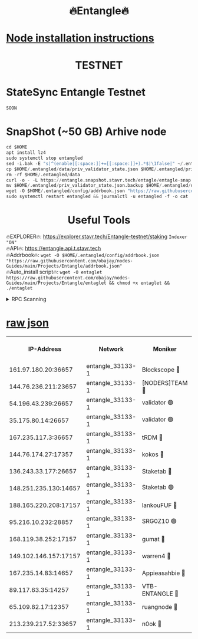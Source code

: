 <h1 align="center"> 🔥Entangle🔥</h1>

[Node installation instructions](https://github.com/obajay/nodes-Guides/tree/main/Projects/Entangle)
=

<h1 align="center"> TESTNET</h1>

# StateSync Entangle Testnet
```python
SOON
```
# SnapShot (~50 GB) Arhive node
```python
cd $HOME
apt install lz4
sudo systemctl stop entangled
sed -i.bak -E "s|^(enable[[:space:]]+=[[:space:]]+).*$|\1false|" ~/.entangled/config/config.toml
cp $HOME/.entangled/data/priv_validator_state.json $HOME/.entangled/priv_validator_state.json.backup
rm -rf $HOME/.entangled/data
curl -o - -L https://entangle.snapshot.stavr.tech/entagle/entagle-snap.tar.lz4 | lz4 -c -d - | tar -x -C $HOME/.entangled --strip-components 2
mv $HOME/.entangled/priv_validator_state.json.backup $HOME/.entangled/data/priv_validator_state.json
wget -O $HOME/.entangled/config/addrbook.json "https://raw.githubusercontent.com/obajay/nodes-Guides/main/Projects/Entangle/addrbook.json"
sudo systemctl restart entangled && journalctl -u entangled -f -o cat
```
 <h1 align="center"> Useful Tools</h1>
 
🔥EXPLORER🔥: https://explorer.stavr.tech/Entangle-testnet/staking        `Indexer "ON"` \
🔥API🔥:      https://entangle.api.t.stavr.tech \
🔥Addrbook🔥: ```wget -O $HOME/.entangled/config/addrbook.json "https://raw.githubusercontent.com/obajay/nodes-Guides/main/Projects/Entangle/addrbook.json"``` \
🔥Auto_install script🔥:  `wget -O entaglet https://raw.githubusercontent.com/obajay/nodes-Guides/main/Projects/Entangle/entaglet && chmod +x entaglet && ./entaglet`


<details>
<summary>RPC Scanning</summary>

<h2 align="center"> We scan nodes in real time every 4 hours. And we provide the final result of RPC endpoints.
We cannot influence the operation of these nodes in any way. </h2>


```python
If Voting Power is higher than 0 --> then the Node is a validator of the network and may be subject to attack and be a potential threat to the chain.
```
```python
We marked such validators with a red symbol
```

</details>

[raw json](https://rpc-check.entangt.stavr.tech/entangt/rpc-entangt-result.json)
=


<table><tr><th>IP-Address</th><th>Network</th><th>Moniker</th><th>Latest Block Height</th><th>Earliest Block Height</th><th>Catching Up</th><th>Tx Index</th><th>Voting Power</th><th>Scan Time</th></tr><tr><td>161.97.180.20:36657</td><td>entangle_33133-1</td><td>Blockscope 🔴</td><td>1420494</td><td>1</td><td>False</td><td>off</td><td>259586473635098</td><td>2023-12-31T09:01:15.236925468UTC</td></tr><tr><td>144.76.236.211:23657</td><td>entangle_33133-1</td><td>[NODERS]TEAM 🔴</td><td>1420496</td><td>1</td><td>False</td><td>off</td><td>47049700500000000</td><td>2023-12-31T09:01:27.860257796UTC</td></tr><tr><td>54.196.43.239:26657</td><td>entangle_33133-1</td><td>validator 🟢</td><td>1420497</td><td>1</td><td>False</td><td>on</td><td>0</td><td>2023-12-31T09:01:36.042806555UTC</td></tr><tr><td>35.175.80.14:26657</td><td>entangle_33133-1</td><td>validator 🟢</td><td>1420498</td><td>1</td><td>False</td><td>on</td><td>0</td><td>2023-12-31T09:01:36.900128560UTC</td></tr><tr><td>167.235.117.3:36657</td><td>entangle_33133-1</td><td>tRDM 🔴</td><td>1420498</td><td>1</td><td>False</td><td>on</td><td>61094259074810</td><td>2023-12-31T09:01:37.130728174UTC</td></tr><tr><td>144.76.174.27:17357</td><td>entangle_33133-1</td><td>kokos 🔴</td><td>1420495</td><td>145001</td><td>False</td><td>on</td><td>89890100000000</td><td>2023-12-31T09:01:24.689177023UTC</td></tr><tr><td>136.243.33.177:26657</td><td>entangle_33133-1</td><td>Staketab 🔴</td><td>1420496</td><td>660001</td><td>False</td><td>on</td><td>95410514827080</td><td>2023-12-31T09:01:30.129205984UTC</td></tr><tr><td>148.251.235.130:14657</td><td>entangle_33133-1</td><td>Staketab 🟢</td><td>1420494</td><td>660801</td><td>False</td><td>on</td><td>0</td><td>2023-12-31T09:01:14.969730591UTC</td></tr><tr><td>188.165.220.208:17157</td><td>entangle_33133-1</td><td>lankouFUF 🔴</td><td>1420495</td><td>725001</td><td>False</td><td>on</td><td>180899900000002</td><td>2023-12-31T09:01:20.310468012UTC</td></tr><tr><td>95.216.10.232:28857</td><td>entangle_33133-1</td><td>SRG0Z10 🟢</td><td>1420493</td><td>842001</td><td>False</td><td>off</td><td>0</td><td>2023-12-31T09:01:12.684503111UTC</td></tr><tr><td>168.119.38.252:17157</td><td>entangle_33133-1</td><td>gumat 🔴</td><td>1420495</td><td>962001</td><td>False</td><td>on</td><td>314013548351851</td><td>2023-12-31T09:01:19.997040829UTC</td></tr><tr><td>149.102.146.157:17157</td><td>entangle_33133-1</td><td>warren4 🔴</td><td>1420496</td><td>1054001</td><td>False</td><td>on</td><td>337452764470358</td><td>2023-12-31T09:01:27.535433110UTC</td></tr><tr><td>167.235.14.83:14657</td><td>entangle_33133-1</td><td>Appieasahbie 🔴</td><td>1420497</td><td>1076001</td><td>False</td><td>on</td><td>44568809900999996</td><td>2023-12-31T09:01:36.285445387UTC</td></tr><tr><td>89.117.63.35:14257</td><td>entangle_33133-1</td><td>VTB-ENTANGLE 🔴</td><td>1420495</td><td>1162001</td><td>False</td><td>off</td><td>115826514071325</td><td>2023-12-31T09:01:25.098115388UTC</td></tr><tr><td>65.109.82.17:12357</td><td>entangle_33133-1</td><td>ruangnode 🔴</td><td>1420494</td><td>1312001</td><td>False</td><td>off</td><td>265186785360543</td><td>2023-12-31T09:01:15.604011276UTC</td></tr><tr><td>213.239.217.52:33657</td><td>entangle_33133-1</td><td>n0ok 🔴</td><td>1420497</td><td>1320497</td><td>False</td><td>off</td><td>46574292273662988</td><td>2023-12-31T09:01:34.494821947UTC</td></tr></table>
